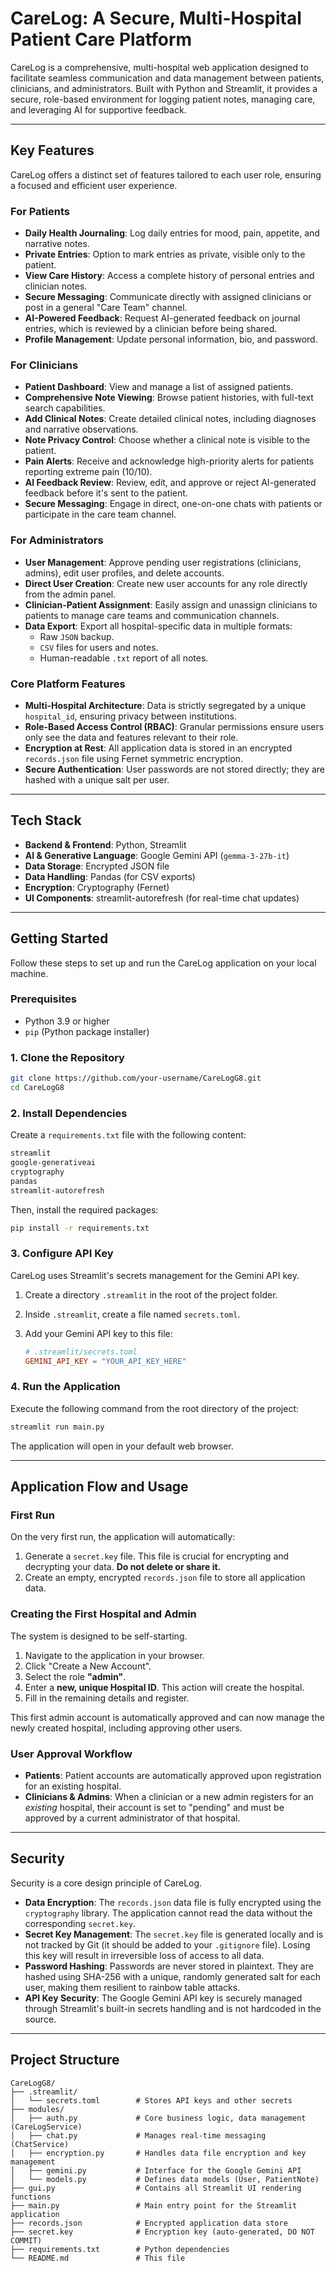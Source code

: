 # CareLog: A Secure, Multi-Hospital Patient Care Platform

CareLog is a comprehensive, multi-hospital web application designed to facilitate seamless communication and data management between patients, clinicians, and administrators. Built with Python and Streamlit, it provides a secure, role-based environment for logging patient notes, managing care, and leveraging AI for supportive feedback.

---

## Key Features

CareLog offers a distinct set of features tailored to each user role, ensuring a focused and efficient user experience.

### For Patients
*   **Daily Health Journaling**: Log daily entries for mood, pain, appetite, and narrative notes.
*   **Private Entries**: Option to mark entries as private, visible only to the patient.
*   **View Care History**: Access a complete history of personal entries and clinician notes.
*   **Secure Messaging**: Communicate directly with assigned clinicians or post in a general "Care Team" channel.
*   **AI-Powered Feedback**: Request AI-generated feedback on journal entries, which is reviewed by a clinician before being shared.
*   **Profile Management**: Update personal information, bio, and password.

### For Clinicians
*   **Patient Dashboard**: View and manage a list of assigned patients.
*   **Comprehensive Note Viewing**: Browse patient histories, with full-text search capabilities.
*   **Add Clinical Notes**: Create detailed clinical notes, including diagnoses and narrative observations.
*   **Note Privacy Control**: Choose whether a clinical note is visible to the patient.
*   **Pain Alerts**: Receive and acknowledge high-priority alerts for patients reporting extreme pain (10/10).
*   **AI Feedback Review**: Review, edit, and approve or reject AI-generated feedback before it's sent to the patient.
*   **Secure Messaging**: Engage in direct, one-on-one chats with patients or participate in the care team channel.

### For Administrators
*   **User Management**: Approve pending user registrations (clinicians, admins), edit user profiles, and delete accounts.
*   **Direct User Creation**: Create new user accounts for any role directly from the admin panel.
*   **Clinician-Patient Assignment**: Easily assign and unassign clinicians to patients to manage care teams and communication channels.
*   **Data Export**: Export all hospital-specific data in multiple formats:
    *   Raw `JSON` backup.
    *   `CSV` files for users and notes.
    *   Human-readable `.txt` report of all notes.

### Core Platform Features
*   **Multi-Hospital Architecture**: Data is strictly segregated by a unique `hospital_id`, ensuring privacy between institutions.
*   **Role-Based Access Control (RBAC)**: Granular permissions ensure users only see the data and features relevant to their role.
*   **Encryption at Rest**: All application data is stored in an encrypted `records.json` file using Fernet symmetric encryption.
*   **Secure Authentication**: User passwords are not stored directly; they are hashed with a unique salt per user.

---

## Tech Stack

*   **Backend & Frontend**: Python, Streamlit
*   **AI & Generative Language**: Google Gemini API (`gemma-3-27b-it`)
*   **Data Storage**: Encrypted JSON file
*   **Data Handling**: Pandas (for CSV exports)
*   **Encryption**: Cryptography (Fernet)
*   **UI Components**: streamlit-autorefresh (for real-time chat updates)

---

## Getting Started

Follow these steps to set up and run the CareLog application on your local machine.

### Prerequisites

*   Python 3.9 or higher
*   `pip` (Python package installer)

### 1. Clone the Repository

```bash
git clone https://github.com/your-username/CareLogG8.git
cd CareLogG8
```

### 2. Install Dependencies

Create a `requirements.txt` file with the following content:

```txt
streamlit
google-generativeai
cryptography
pandas
streamlit-autorefresh
```

Then, install the required packages:

```bash
pip install -r requirements.txt
```

### 3. Configure API Key

CareLog uses Streamlit's secrets management for the Gemini API key.

1.  Create a directory `.streamlit` in the root of the project folder.
2.  Inside `.streamlit`, create a file named `secrets.toml`.
3.  Add your Gemini API key to this file:

    ```toml
    # .streamlit/secrets.toml
    GEMINI_API_KEY = "YOUR_API_KEY_HERE"
    ```

### 4. Run the Application

Execute the following command from the root directory of the project:

```bash
streamlit run main.py
```

The application will open in your default web browser.

---

## Application Flow and Usage

### First Run

On the very first run, the application will automatically:
1.  Generate a `secret.key` file. This file is crucial for encrypting and decrypting your data. **Do not delete or share it.**
2.  Create an empty, encrypted `records.json` file to store all application data.

### Creating the First Hospital and Admin

The system is designed to be self-starting.

1.  Navigate to the application in your browser.
2.  Click "Create a New Account".
3.  Select the role **"admin"**.
4.  Enter a **new, unique Hospital ID**. This action will create the hospital.
5.  Fill in the remaining details and register.

This first admin account is automatically approved and can now manage the newly created hospital, including approving other users.

### User Approval Workflow

*   **Patients**: Patient accounts are automatically approved upon registration for an existing hospital.
*   **Clinicians & Admins**: When a clinician or a new admin registers for an *existing* hospital, their account is set to "pending" and must be approved by a current administrator of that hospital.

---

## Security

Security is a core design principle of CareLog.

*   **Data Encryption**: The `records.json` data file is fully encrypted using the `cryptography` library. The application cannot read the data without the corresponding `secret.key`.
*   **Secret Key Management**: The `secret.key` file is generated locally and is not tracked by Git (it should be added to your `.gitignore` file). Losing this key will result in irreversible loss of access to all data.
*   **Password Hashing**: Passwords are never stored in plaintext. They are hashed using SHA-256 with a unique, randomly generated salt for each user, making them resilient to rainbow table attacks.
*   **API Key Security**: The Google Gemini API key is securely managed through Streamlit's built-in secrets handling and is not hardcoded in the source.

---

## Project Structure

```
CareLogG8/
├── .streamlit/
│   └── secrets.toml        # Stores API keys and other secrets
├── modules/
│   ├── auth.py             # Core business logic, data management (CareLogService)
│   ├── chat.py             # Manages real-time messaging (ChatService)
│   ├── encryption.py       # Handles data file encryption and key management
│   ├── gemini.py           # Interface for the Google Gemini API
│   └── models.py           # Defines data models (User, PatientNote)
├── gui.py                  # Contains all Streamlit UI rendering functions
├── main.py                 # Main entry point for the Streamlit application
├── records.json            # Encrypted application data store
├── secret.key              # Encryption key (auto-generated, DO NOT COMMIT)
├── requirements.txt        # Python dependencies
└── README.md               # This file
```
